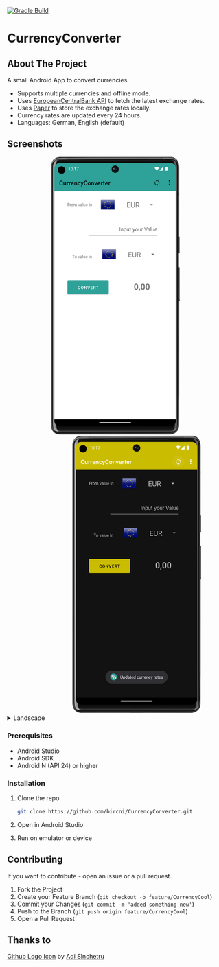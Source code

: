 [![Gradle Build](https://github.com/bircni/CurrencyConverter/actions/workflows/android.yml/badge.svg)](https://github.com/bircni/CurrencyConverter/actions/workflows/android.yml)

# CurrencyConverter

## About The Project

 A small Android App to convert currencies.

- Supports multiple currencies and offline mode.
- Uses [EuropeanCentralBank API](https://www.ecb.europa.eu) to fetch the latest exchange rates.
- Uses [Paper](https://github.com/pilgr/Paper) to store the exchange rates locally.
- Currency rates are updated every 24 hours.
- Languages: German, English (default)

## Screenshots

<div align="center">
<img src="./docs/assets/graphics/converter-bright.png" width="300"  />
<img style="margin-left: 100px" src="./docs/assets/graphics/converter-dark.png" width="300"/>
</div>
<details>
<summary>Landscape</summary>
</br>
<div align="center">
<img src="./docs/assets/graphics/converter-bright-ls.png" width="600"  />
<img src="./docs/assets/graphics/converter-dark-ls.png" width="600"/>
</div>
</details>

### Prerequisites

- Android Studio
- Android SDK
- Android N (API 24) or higher

### Installation

1. Clone the repo

   ```sh
   git clone https://github.com/bircni/CurrencyConverter.git
   ```

2. Open in Android Studio
3. Run on emulator or device

## Contributing

If you want to contribute - open an issue or a pull request.

1. Fork the Project
2. Create your Feature Branch (`git checkout -b feature/CurrencyCool`)
3. Commit your Changes (`git commit -m 'added something new'`)
4. Push to the Branch (`git push origin feature/CurrencyCool`)
5. Open a Pull Request

## Thanks to

<a href="https://iconscout.com/icons/github-brand-logo" target="_blank">Github Logo Icon</a> by <a href="https://iconscout.com/contributors/adi-sinchetru" target="_blank">Adi Sînchetru</a>
